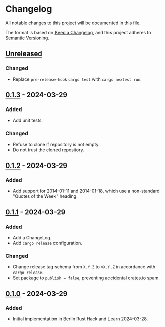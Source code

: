 # Changelog

All notable changes to this project will be documented in this file.

The format is based on [Keep a Changelog](https://keepachangelog.com/en/1.0.0/),
and this project adheres to [Semantic Versioning](https://semver.org/spec/v2.0.0.html).

<!-- next-header -->

## [Unreleased] <!-- release-date -->

### Changed

- Replace `pre-release-hook` `cargo test` with `cargo nextest run`.

## [0.1.3] - 2024-03-29

### Added

- Add unit tests.

### Changed

- Refuse to clone if repository is not empty.
- Do not trust the cloned repository.

## [0.1.2] - 2024-03-29

### Added

- Add support for 2014-01-11 and 2014-01-18, which use a non-standard "Quotes of the Week" heading.

## [0.1.1] - 2024-03-29

### Added

- Add a ChangeLog.
- Add `cargo release` configuration.

### Changed

- Change release tag schema from `X.Y.Z` to `vX.Y.Z` in accordance with `cargo release`.
- Set package to `publish = false`, preventing accidental crates.io spam.

## [0.1.0] - 2024-03-29

### Added

- Initial implementation in Berlin Rust Hack and Learn 2024-03-28.

<!-- next-url -->

[Unreleased]: https://github.com/LeoniePhiline/twir-qotw-scraper/compare/v0.1.3...HEAD
[0.1.3]: https://github.com/LeoniePhiline/twir-qotw-scraper/compare/v0.1.2...v0.1.3
[0.1.2]: https://github.com/LeoniePhiline/twir-qotw-scraper/compare/v0.1.1...v0.1.2
[0.1.1]: https://github.com/LeoniePhiline/twir-qotw-scraper/compare/v0.1.0...v0.1.1
[0.1.0]: https://github.com/LeoniePhiline/twir-qotw-scraper/releases/tag/v0.1.0
